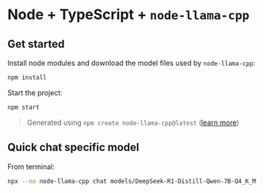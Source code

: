 # Node + TypeScript + `node-llama-cpp`

## Get started
Install node modules and download the model files used by `node-llama-cpp`:
```bash
npm install
```

Start the project:
```bash
npm start
```

> Generated using `npm create node-llama-cpp@latest` ([learn more](https://node-llama-cpp.withcat.ai/guide/))

## Quick chat specific model

From terminal:
```bash
npx --no node-llama-cpp chat models/DeepSeek-R1-Distill-Qwen-7B-Q4_K_M.gguf
```
